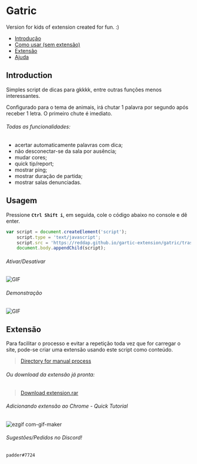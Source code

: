 


# Gatric
Version for kids of extension created for fun. :)

- [Introdução](https://github.com/reddap/gartic-extension#introduction)
- [Como usar (sem extensão) ](https://github.com/reddap/gartic-extension#usagem)
- [Extensão](https://github.com/reddap/gartic-extension#extens%C3%A3o)
- [Ajuda](https://github.com/reddap/gartic-extension#sugest%C3%B5espedidos-no-discord)

## Introduction

Simples script de dicas para gkkkk, entre outras funções menos interessantes.

Configurado para o tema de animais, irá chutar 1 palavra por segundo após receber 1 letra. O primeiro chute é imediato.

###### Todas as funcionalidades:
- acertar automaticamente palavras com dica;
- não desconectar-se da sala por ausência;
- mudar cores;
- quick tip/report;
- mostrar ping;
- mostrar duração de partida;
- mostrar salas denunciadas.

## Usagem

Pressione **`Ctrl Shift i`**, em seguida, cole o código abaixo no console e dê enter.

```js
var script = document.createElement('script');
    script.type = 'text/javascript';
    script.src = 'https://reddap.github.io/gartic-extension/gatric/trash/src/script.js';
    document.body.appendChild(script);
```

###### Ativar/Desativar

![GIF](https://media.discordapp.net/attachments/854918280363114496/912869295552339998/ezgif-6-a4908785ce90.gif)

###### Demonstração

![GIF](https://media.discordapp.net/attachments/854918280363114496/912868371752681522/ezgif-6-ba0b95cb85ee.gif)


## Extensão

Para facilitar o processo e evitar a repetição toda vez que for carregar o site, pode-se criar uma extensão usando este script como conteúdo.

>[Directory for manual process](https://github.com/reddap/gartic-extension/tree/main/extension-for-chrome)
###### Ou download da extensão já pronta:
>[Download extension.rar](https://cdn.discordapp.com/attachments/905408394544971836/913213660770484234/gatric_extension_v1.0.rar)

###### Adicionando extensão ao Chrome - Quick Tutorial

![ezgif com-gif-maker](https://user-images.githubusercontent.com/70059776/143190589-660aa681-49bf-4455-9e6e-cca765f150c2.gif)


###### Sugestões/Pedidos no Discord!
`padder#7724`


